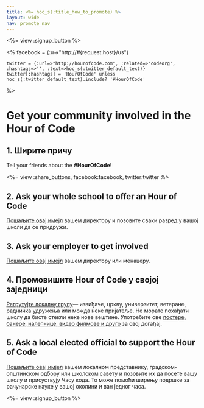```yaml
---
title: <%= hoc_s(:title_how_to_promote) %>
layout: wide
nav: promote_nav
---
```

<%= view :signup_button %>

<%
    facebook = {:u=>"http://#{request.host}/us"}

    twitter = {:url=>"http://hourofcode.com", :related=>'codeorg', :hashtags=>'', :text=>hoc_s(:twitter_default_text)}
    twitter[:hashtags] = 'HourOfCode' unless hoc_s(:twitter_default_text).include? '#HourOfCode'
%>

# Get your community involved in the Hour of Code

## 1. Ширите причу

Tell your friends about the **#HourOfCode**!

<%= view :share_buttons, facebook:facebook, twitter:twitter %>

## 2. Ask your whole school to offer an Hour of Code

[Пошаљите овај имејл](<%= resolve_url('/promote/resources#sample-emails') %>) вашем директору и позовите сваки разред у вашој школи да се придружи.

## 3. Ask your employer to get involved

[Пошаљите овај имејл](<%= resolve_url('/promote/resources#sample-emails') %>) вашем директору или менаџеру.

## 4. Промовишите Hour of Code у својој заједници

[Регрутујте локалну групу](<%= resolve_url('/promote/resources#sample-emails') %>)— извиђаче, цркву, универзитет, ветеране, радничка удружења или можда неке пријатеље. Не морате похађати школу да бисте стекли неке нове вештине. Употребите ове [постере, банере, налепнице, видео филмове и друго](<%= resolve_url('/promote/resources') %>) за свој догађај.

## 5. Ask a local elected official to support the Hour of Code

[Пошаљите овај имјел](<%= resolve_url('/promote/resources#sample-emails') %>) вашем локалном представнику, градском-општинском одбору или школском савету и позовите их да посете вашу школу и присуствују Часу кода. То може помоћи ширењу подршке за рачунарске науке у вашој околини и ван једног часа.

<%= view :signup_button %>